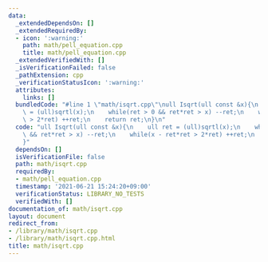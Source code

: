 ```yaml
---
data:
  _extendedDependsOn: []
  _extendedRequiredBy:
  - icon: ':warning:'
    path: math/pell_equation.cpp
    title: math/pell_equation.cpp
  _extendedVerifiedWith: []
  _isVerificationFailed: false
  _pathExtension: cpp
  _verificationStatusIcon: ':warning:'
  attributes:
    links: []
  bundledCode: "#line 1 \"math/isqrt.cpp\"\null Isqrt(ull const &x){\n    ull ret\
    \ = (ull)sqrtl(x);\n    while(ret > 0 && ret*ret > x) --ret;\n    while(x - ret*ret\
    \ > 2*ret) ++ret;\n    return ret;\n}\n"
  code: "ull Isqrt(ull const &x){\n    ull ret = (ull)sqrtl(x);\n    while(ret > 0\
    \ && ret*ret > x) --ret;\n    while(x - ret*ret > 2*ret) ++ret;\n    return ret;\n\
    }"
  dependsOn: []
  isVerificationFile: false
  path: math/isqrt.cpp
  requiredBy:
  - math/pell_equation.cpp
  timestamp: '2021-06-21 15:24:20+09:00'
  verificationStatus: LIBRARY_NO_TESTS
  verifiedWith: []
documentation_of: math/isqrt.cpp
layout: document
redirect_from:
- /library/math/isqrt.cpp
- /library/math/isqrt.cpp.html
title: math/isqrt.cpp
---
```

